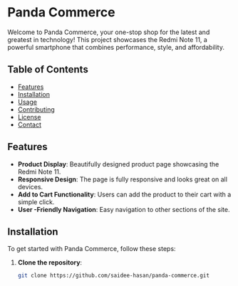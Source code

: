 # Panda Commerce

Welcome to Panda Commerce, your one-stop shop for the latest and greatest in technology! This project showcases the Redmi Note 11, a powerful smartphone that combines performance, style, and affordability.

## Table of Contents

- [Features](#features)
- [Installation](#installation)
- [Usage](#usage)
- [Contributing](#contributing)
- [License](#license)
- [Contact](#contact)

## Features

- **Product Display**: Beautifully designed product page showcasing the Redmi Note 11.
- **Responsive Design**: The page is fully responsive and looks great on all devices.
- **Add to Cart Functionality**: Users can add the product to their cart with a simple click.
- **User -Friendly Navigation**: Easy navigation to other sections of the site.

## Installation

To get started with Panda Commerce, follow these steps:

1. **Clone the repository**:
   ```bash
   git clone https://github.com/saidee-hasan/panda-commerce.git
